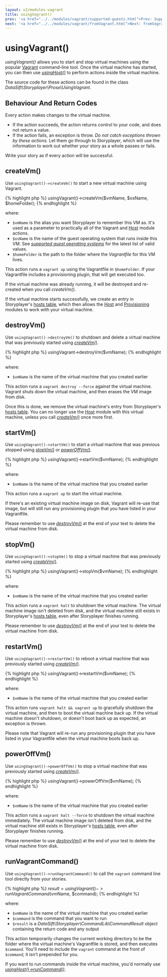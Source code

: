 ```yaml
---
layout: v2/modules-vagrant
title: usingVagrant()
prev: '<a href="../../modules/vagrant/supported-guests.html">Prev: Supported Guest Operating Systems</a>'
next: '<a href="../../modules/vagrant/fromVagrant.html">Next: fromVagrant()</a>'
---
```


# usingVagrant()

_usingVagrant()_ allows you to start and stop virtual machines using the popular [Vagrant](http://www.vagrantup.com) command-line tool.  Once the virtual machine has started, you can then use _[usingHost()](../host/usingHost.html)_ to perform actions inside the virtual machine.

The source code for these actions can be found in the class _DataSift\Storyplayer\Prose\UsingVagrant_.

## Behaviour And Return Codes

Every action makes changes to the virtual machine.

* If the action succeeds, the action returns control to your code, and does not return a value.
* If the action fails, an exception is throw. _Do not catch exceptions thrown by these actions._ Let them go through to Storyplayer, which will use the information to work out whether your story as a whole passes or fails.

Write your story as if every action will be successful.

## createVm()

Use `usingVagrant()->createVm()` to start a new virtual machine using Vagrant.

{% highlight php %}
usingVagrant()->createVm($vmName, $osName, $homeFolder);
{% endhighlight %}

where:

* `$vmName` is the alias you want Storyplayer to remember this VM as.  It's used as a parameter to practically all of the Vagrant and [Host](../host/index.html) module actions.
* `$osName` is the name of the guest operating system that runs inside this VM.  See _[supported guest operating systems](supported-guests.html)_ for the latest list of valid values.
* `$homeFolder` is the path to the folder where the _Vagrantfile_ for this VM lives.

This action runs a `vagrant up` using the Vagrantfile in `$homeFolder`.  If your Vagrantfile includes a provisioning plugin, that will get executed too.

If the virtual machine was already running, it will be destroyed and re-created when you call _createVm()_.

If the virtual machine starts successfully, we create an entry in Storyplayer's [hosts table](../hoststable/how-hosts-are-remembered.html), which then allows the [Host](../host/index.html) and [Provisioning](../provisioning/index.html) modules to work with your virtual machine.

## destroyVm()

Use `usingVagrant()->destroyVm()` to shutdown and delete a virtual machine that was previously started using _[createVm()](#createvm)_.

{% highlight php %}
usingVagrant->destroyVm($vmName);
{% endhighlight %}

where:

* `$vmName` is the name of the virtual machine that you created earlier

This action runs a `vagrant destroy --force` against the virtual machine.  Vagrant shuts down the virtual machine, and then erases the VM image from disk.

Once this is done, we remove the virtual machine's entry from Storyplayer's [hosts table](../hoststable/how-hosts-are-remembered.html).  You can no longer use the [Host](../host/index.html) module with this virtual machine, unless you call _[createVm()](#createvm)_ once more first.

## startVm()

Use `usingVagrant()->startVm()` to start a virtual machine that was previous stopped using _[stopVm()](#stopvm)_ or _[powerOffVm()](#poweroffvm)_.

{% highlight php %}
usingVagrant()->startVm($vmName);
{% endhighlight %}

where:

* `$vmName` is the name of the virtual machine that you created earlier

This action runs a `vagrant up` to start the virtual machine.

If there's an existing virtual machine image on disk, Vagrant will re-use that image, but will still run any provisioning plugin that you have listed in your Vagrantfile.

Please remember to use _[destroyVm()](#destroyvm)_ at the end of your test to delete the virtual machine from disk.


## stopVm()

Use `usingVagrant()->stopVm()` to stop a virtual machine that was previously started using _[createVm()](#createvm)_.

{% highlight php %}
usingVagrant()->stopVm($vmName);
{% endhighlight %}

where:

* `$vmName` is the name of the virtual machine that you created earlier

This action runs a `vagrant halt` to shutdown the virtual machine.  The virtual machine image isn't deleted from disk, and the virtual machine still exists in Storyplayer's [hosts table](../hoststable/how-hosts-are-remembered.html), even after Storyplayer finishes running.

Please remember to use _[destroyVm()](#destroyvm)_ at the end of your test to delete the virtual machine from disk.

## restartVm()

Use `usingVagrant()->restartVm()` to reboot a virtual machine that was previously started using _[createVm()](#createvm)_.

{% highlight php %}
usingVagrant()->restartVm($vmName);
{% endhighlight %}

where:

* `$vmName` is the name of the virtual machine that you created earlier

This action runs `vagrant halt && vagrant up` to gracefully shutdown the virtual machine, and then to boot the virtual machine back up.  If the virtual machine doesn't shutdown, or doesn't boot back up as expected, an exception is thrown.

Please note that Vagrant will re-run any provisioning plugin that you have listed in your Vagrantfile when the virtual machine boots back up.

## powerOffVm()

Use `usingVagrant()->powerOffVm()` to stop a virtual machine that was previously started using _[createVm()](#createvm)_.

{% highlight php %}
usingVagrant()->powerOffVm($vmName);
{% endhighlight %}

where:

* `$vmName` is the name of the virtual machine that you created earlier

This action runs a `vagrant halt --force` to shutdown the virtual machine immediately.  The virtual machine image isn't deleted from disk, and the virtual machine still exists in Storyplayer's [hosts table](../hoststable/how-hosts-are-remembered.html), even after Storyplayer finishes running.

Please remember to use _[destroyVm()](#destroyvm)_ at the end of your test to delete the virtual machine from disk.

## runVagrantCommand()

Use `usingVagrant()->runVagrantCommand()` to call the `vagrant` command line tool directly from your stories.

{% highlight php %}
$result = usingVagrant()->runVagrantCommand($vmName, $command);
{% endhighlight %}

where:

* `$vmName` is the name of the virtual machine that you created earlier
* `$command` is the command that you want to run
* `$result` is a _DataSift\Storyplayer\CommandLib\CommandResult_ object containing the return code and any output

This action temporarily changes the current working directory to be the folder where the virtual machine's Vagrantfile is stored, and then executes `$command`.  You'll need to include the `vagrant` command at the front of `$command`; it isn't prepended for you.

If you want to run commands inside the virtual machine, you'd normally use _[usingHost()->runCommand()](../host/usingHost.html#runcommand)_.